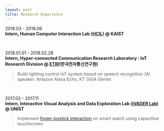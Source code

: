 ```yaml
---
layout: post
title: Research Experience
---
```


2018.03 - 2018.06 <br />
__Intern, Human Computer Interaction Lab ([HCIL](http://hcil.kaist.ac.kr/)) @ KAIST__

<br />

2018.01.01 - 2018.02.28 <br />
__Intern, Hyper-connected Communication Research Laboratory : IoT Research Division
@ [ETRI](https://www.etri.re.kr/eng/main/main.etri)(한국전자통신연구원)__<br />
> Build lighting control IoT system based on speech recognition (AI speaker: Amazon Alexa Echo, KT GiGA Genie)<br />

<br />

2017.02 - 2017.11 <br />
__Intern, Interactive Visual Analysis and Data Exploration Lab ([iVADER Lab](http://ivaderlab.unist.ac.kr/)) @ UNIST__<br />
> Implement [finger joystick interaction](https://youtu.be/rT0laRR1UAg) on smart watch using capacitive touchscreen

<br />
